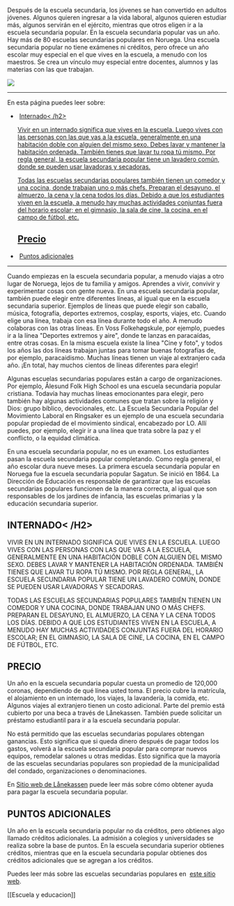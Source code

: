 Después de la escuela secundaria, los jóvenes se han convertido en adultos jóvenes. Algunos quieren ingresar a la vida laboral, algunos quieren estudiar más, algunos servirán en el ejército, mientras que otros eligen ir a la escuela secundaria popular. En la escuela secundaria popular vas un año. Hay más de 80 escuelas secundarias populares en Noruega. Una escuela secundaria popular no tiene exámenes ni créditos, pero ofrece un año escolar muy especial en el que vives en la escuela, a menudo con los maestros. Se crea un vínculo muy especial entre docentes, alumnos y las materias con las que trabajan.

![](https://cdn.kursoria.no/pensum/elements/-_dcfvgb.jpg)

---

En esta página puedes leer sobre:

-    [Internado< /h2><p>Vivir en un internado significa que vives en la escuela. Luego vives con las personas con las que vas a la escuela, generalmente en una habitación doble con alguien del mismo sexo. Debes lavar y mantener la habitación ordenada. También tienes que lavar tu ropa tú mismo. Por regla general, la escuela secundaria popular tiene un lavadero común, donde se pueden usar lavadoras y secadoras.</p><p>Todas las escuelas secundarias populares también tienen un comedor y una cocina, donde trabajan uno o más chefs. Preparan el desayuno, el almuerzo, la cena y la cena todos los días. Debido a que los estudiantes viven en la escuela, a menudo hay muchas actividades conjuntas fuera del horario escolar; en el gimnasio, la sala de cine, la cocina, en el campo de fútbol, ​​etc.</p><h2>Precio](#internado%3C-h2%3E%3Cp%3Evivir-en-un-internado-significa-que-vives-en-la-escuela-luego-vives-con-las-personas-con-las-que-vas-a-la-escuela-generalmente-en-una-habitaci%C3%B3n-doble-con-alguien-del-mismo-sexo-debes-lavar-y-mantener-la-habitaci%C3%B3n-ordenada-tambi%C3%A9n-tienes-que-lavar-tu-ropa-t%C3%BA-mismo-por-regla-general-la-escuela-secundaria-popular-tiene-un-lavadero-com%C3%BAn-donde-se-pueden-usar-lavadoras-y-secadoras-%3C-p%3E%3Cp%3Etodas-las-escuelas-secundarias-populares-tambi%C3%A9n-tienen-un-comedor-y-una-cocina-donde-trabajan-uno-o-m%C3%A1s-chefs-preparan-el-desayuno-el-almuerzo-la-cena-y-la-cena-todos-los-d%C3%ADas-debido-a-que-los-estudiantes-viven-en-la-escuela-a-menudo-hay-muchas-actividades-conjuntas-fuera-del-horario-escolar;-en-el-gimnasio-la-sala-de-cine-la-cocina-en-el-campo-de-f%C3%BAtbol-%E2%80%8B%E2%80%8Betc-%3C-p%3E%3Ch2%3Eprecio)
-    [Puntos adicionales](#puntos-adicionales)

---

Cuando empiezas en la escuela secundaria popular, a menudo viajas a otro lugar de Noruega, lejos de tu familia y amigos. Aprendes a vivir, convivir y experimentar cosas con gente nueva. En una escuela secundaria popular, también puede elegir entre diferentes líneas, al igual que en la escuela secundaria superior. Ejemplos de líneas que puede elegir son caballo, música, fotografía, deportes extremos, cosplay, esports, viajes, etc. Cuando elige una línea, trabaja con esa línea durante todo el año. A menudo colaboras con las otras líneas. En Voss Folkehøgskule, por ejemplo, puedes ir a la línea "Deportes extremos y aire", donde te lanzas en paracaídas, entre otras cosas. En la misma escuela existe la línea "Cine y foto", y todos los años las dos líneas trabajan juntas para tomar buenas fotografías de, por ejemplo, paracaidismo. Muchas líneas tienen un viaje al extranjero cada año. ¡En total, hay muchos cientos de líneas diferentes para elegir!

Algunas escuelas secundarias populares están a cargo de organizaciones. Por ejemplo, Ålesund Folk High School es una escuela secundaria popular cristiana. Todavía hay muchas líneas emocionantes para elegir, pero también hay algunas actividades comunes que tratan sobre la religión y Dios: grupo bíblico, devocionales, etc. La Escuela Secundaria Popular del Movimiento Laboral en Ringsaker es un ejemplo de una escuela secundaria popular propiedad de el movimiento sindical, encabezado por LO. Allí puedes, por ejemplo, elegir ir a una línea que trata sobre la paz y el conflicto, o la equidad climática.

En una escuela secundaria popular, no es un examen. Los estudiantes pasan la escuela secundaria popular completando. Como regla general, el año escolar dura nueve meses. La primera escuela secundaria popular en Noruega fue la escuela secundaria popular Sagatun. Se inició en 1864. La Dirección de Educación es responsable de garantizar que las escuelas secundarias populares funcionen de la manera correcta, al igual que son responsables de los jardines de infancia, las escuelas primarias y la educación secundaria superior.

## INTERNADO< /H2>

VIVIR EN UN INTERNADO SIGNIFICA QUE VIVES EN LA ESCUELA. LUEGO VIVES CON LAS PERSONAS CON LAS QUE VAS A LA ESCUELA, GENERALMENTE EN UNA HABITACIÓN DOBLE CON ALGUIEN DEL MISMO SEXO. DEBES LAVAR Y MANTENER LA HABITACIÓN ORDENADA. TAMBIÉN TIENES QUE LAVAR TU ROPA TÚ MISMO. POR REGLA GENERAL, LA ESCUELA SECUNDARIA POPULAR TIENE UN LAVADERO COMÚN, DONDE SE PUEDEN USAR LAVADORAS Y SECADORAS.

TODAS LAS ESCUELAS SECUNDARIAS POPULARES TAMBIÉN TIENEN UN COMEDOR Y UNA COCINA, DONDE TRABAJAN UNO O MÁS CHEFS. PREPARAN EL DESAYUNO, EL ALMUERZO, LA CENA Y LA CENA TODOS LOS DÍAS. DEBIDO A QUE LOS ESTUDIANTES VIVEN EN LA ESCUELA, A MENUDO HAY MUCHAS ACTIVIDADES CONJUNTAS FUERA DEL HORARIO ESCOLAR; EN EL GIMNASIO, LA SALA DE CINE, LA COCINA, EN EL CAMPO DE FÚTBOL, ​​ETC.

## PRECIO

Un año en la escuela secundaria popular cuesta un promedio de 120,000 coronas, dependiendo de qué línea usted toma. El precio cubre la matrícula, el alojamiento en un internado, los viajes, la lavandería, la comida, etc. Algunos viajes al extranjero tienen un costo adicional. Parte del premio está cubierto por una beca a través de Lånekassen. También puede solicitar un préstamo estudiantil para ir a la escuela secundaria popular.

No está permitido que las escuelas secundarias populares obtengan ganancias. Esto significa que si queda dinero después de pagar todos los gastos, volverá a la escuela secundaria popular para comprar nuevos equipos, remodelar salones u otras medidas. Esto significa que la mayoría de las escuelas secundarias populares son propiedad de la municipalidad del condado, organizaciones o denominaciones.

En [Sitio web de Lånekassen](https://lanekassen.no/nb-NO/stipend-og-lan/norge%20/folkehogskole/) puede leer más sobre cómo obtener ayuda para pagar la escuela secundaria popular.

## PUNTOS ADICIONALES

Un año en la escuela secundaria popular no da créditos, pero obtienes algo llamado créditos adicionales. La admisión a colegios y universidades se realiza sobre la base de puntos. En la escuela secundaria superior obtienes créditos, mientras que en la escuela secundaria popular obtienes dos créditos adicionales que se agregan a los créditos.

Puedes leer más sobre las escuelas secundarias populares en 
[este sitio web](https://%20www.folkehogskole.no/).

[[Escuela y educacion]]